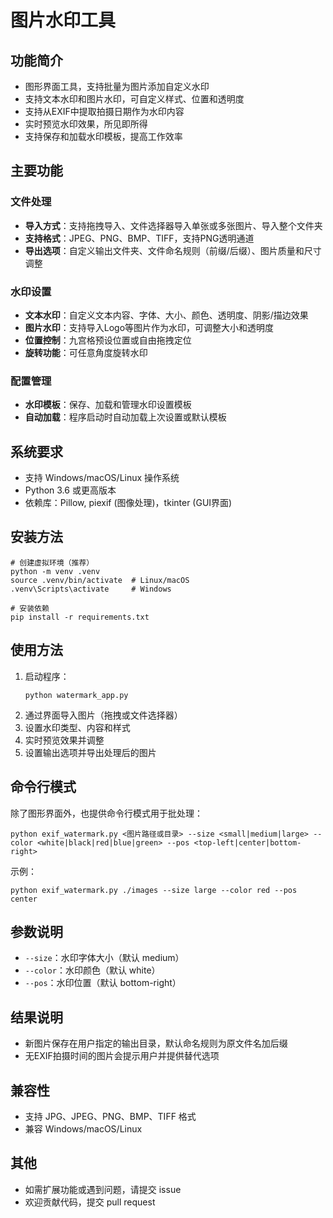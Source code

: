 # 图片水印工具

## 功能简介
- 图形界面工具，支持批量为图片添加自定义水印
- 支持文本水印和图片水印，可自定义样式、位置和透明度
- 支持从EXIF中提取拍摄日期作为水印内容
- 实时预览水印效果，所见即所得
- 支持保存和加载水印模板，提高工作效率

## 主要功能

### 文件处理
- **导入方式**：支持拖拽导入、文件选择器导入单张或多张图片、导入整个文件夹
- **支持格式**：JPEG、PNG、BMP、TIFF，支持PNG透明通道
- **导出选项**：自定义输出文件夹、文件命名规则（前缀/后缀）、图片质量和尺寸调整

### 水印设置
- **文本水印**：自定义文本内容、字体、大小、颜色、透明度、阴影/描边效果
- **图片水印**：支持导入Logo等图片作为水印，可调整大小和透明度
- **位置控制**：九宫格预设位置或自由拖拽定位
- **旋转功能**：可任意角度旋转水印

### 配置管理
- **水印模板**：保存、加载和管理水印设置模板
- **自动加载**：程序启动时自动加载上次设置或默认模板

## 系统要求
- 支持 Windows/macOS/Linux 操作系统
- Python 3.6 或更高版本
- 依赖库：Pillow, piexif (图像处理)，tkinter (GUI界面)

## 安装方法
```
# 创建虚拟环境（推荐）
python -m venv .venv
source .venv/bin/activate  # Linux/macOS
.venv\Scripts\activate     # Windows

# 安装依赖
pip install -r requirements.txt
```

## 使用方法
1. 启动程序：
   ```
   python watermark_app.py
   ```
2. 通过界面导入图片（拖拽或文件选择器）
3. 设置水印类型、内容和样式
4. 实时预览效果并调整
5. 设置输出选项并导出处理后的图片

## 命令行模式
除了图形界面外，也提供命令行模式用于批处理：
```
python exif_watermark.py <图片路径或目录> --size <small|medium|large> --color <white|black|red|blue|green> --pos <top-left|center|bottom-right>
```

示例：
```
python exif_watermark.py ./images --size large --color red --pos center
```

## 参数说明
- `--size`：水印字体大小（默认 medium）
- `--color`：水印颜色（默认 white）
- `--pos`：水印位置（默认 bottom-right）

## 结果说明
- 新图片保存在用户指定的输出目录，默认命名规则为原文件名加后缀
- 无EXIF拍摄时间的图片会提示用户并提供替代选项

## 兼容性
- 支持 JPG、JPEG、PNG、BMP、TIFF 格式
- 兼容 Windows/macOS/Linux

## 其他
- 如需扩展功能或遇到问题，请提交 issue
- 欢迎贡献代码，提交 pull request
